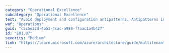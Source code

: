 ```yaml
---
category: "Operational Excellence"
subcategory: "Operational Excellence"
text: "Avoid deployment and configuration antipatterns. Antipatterns include running separate versions of the solution for each tenant, hardcoding tenant-specific configurations or logic, and manual deployments."
waf: "Operations"
guid: "c5c5e22d-4b51-4cac-a980-f7aac1a4b427"
id: "E01.07"
severity: "Medium"
link: "https://learn.microsoft.com/azure/architecture/guide/multitenant/approaches/deployment-configuration"
---
```

